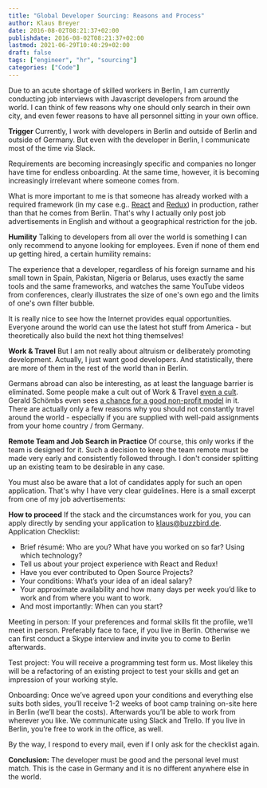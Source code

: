 ```yaml
---
title: "Global Developer Sourcing: Reasons and Process"
author: Klaus Breyer
date: 2016-08-02T08:21:37+02:00
publishdate: 2016-08-02T08:21:37+02:00
lastmod: 2021-06-29T10:40:29+02:00
draft: false
tags: ["engineer", "hr", "sourcing"]
categories: ["Code"]
---
```


Due to an acute shortage of skilled workers in Berlin, I am currently conducting job interviews with Javascript developers from around the world. I can think of few reasons why one should only search in their own city, and even fewer reasons to have all personnel sitting in your own office.

**Trigger**
Currently, I work with developers in Berlin and outside of Berlin and outside of Germany. But even with the developer in Berlin, I communicate most of the time via Slack.

Requirements are becoming increasingly specific and companies no longer have time for endless onboarding. At the same time, however, it is becoming increasingly irrelevant where someone comes from.

What is more important to me is that someone has already worked with a required framework (in my case e.g.. [React](https://facebook.github.io/react/) and [Redux](https://github.com/reactjs/redux)) in production, rather than that he comes from Berlin. That's why I actually only post job advertisements in English and without a geographical restriction for the job.

**Humility**
Talking to developers from all over the world is something I can only recommend to anyone looking for employees. Even if none of them end up getting hired, a certain humility remains:

The experience that a developer, regardless of his foreign surname and his small town in Spain, Pakistan, Nigeria or Belarus, uses exactly the same tools and the same frameworks, and watches the same YouTube videos from conferences, clearly illustrates the size of one's own ego and the limits of one's own filter bubble.

It is really nice to see how the Internet provides equal opportunities. Everyone around the world can use the latest hot stuff from America - but theoretically also build the next hot thing themselves!

**Work & Travel**
But I am not really about altruism or deliberately promoting development. Actually, I just want good developers. And statistically, there are more of them in the rest of the world than in Berlin.

Germans abroad can also be interesting, as at least the language barrier is eliminated. Some people make a cult out of Work & Travel [even a cult](http://www.backpackinghacks.de/weltreise-kosten/). Gerald Schömbs even sees [a chance for a good non-profit model](https://www.coboat.org/) in it. There are actually only a few reasons why you should not constantly travel around the world - especially if you are supplied with well-paid assignments from your home country / from Germany.

**Remote Team and Job Search in Practice**
Of course, this only works if the team is designed for it. Such a decision to keep the team remote must be made very early and consistently followed through. I don't consider splitting up an existing team to be desirable in any case.

You must also be aware that a lot of candidates apply for such an open application. That's why I have very clear guidelines. Here is a small excerpt from one of my job advertisements:

**How to proceed**
If the stack and the circumstances work for you, you can apply directly by sending your application to klaus@buzzbird.de.
Application Checklist:

- Brief résumé: Who are you? What have you worked on so far? Using which technology?
- Tell us about your project experience with React and Redux!
- Have you ever contributed to Open Source Projects?
- Your conditions: What’s your idea of an ideal salary?
- Your approximate availability and how many days per week you’d like to work and from where you want to work.
- And most importantly: When can you start?

Meeting in person:
If your preferences and formal skills fit the profile, we’ll meet in person. Preferably face to face, if you live in Berlin. Otherwise we can first conduct a Skype interview and invite you to come to Berlin afterwards.

Test project:
You will receive a programming test form us. Most likeley this will be a refactoring of an existing project to test your skills and get an impression of your working style.

Onboarding:
Once we’ve agreed upon your conditions and everything else suits both sides, you’ll receive 1-2 weeks of boot camp training on-site here in Berlin (we’ll bear the costs). Afterwards you’ll be able to work from wherever you like. We communicate using Slack and Trello. If you live in Berlin, you’re free to work in the office, as well.

By the way, I respond to every mail, even if I only ask for the checklist again.

**Conclusion:**
The developer must be good and the personal level must match. This is the case in Germany and it is no different anywhere else in the world.
